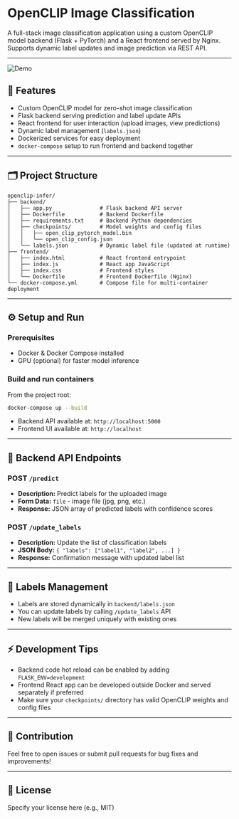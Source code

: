 
# OpenCLIP Image Classification

A full-stack image classification application using a custom OpenCLIP model backend (Flask + PyTorch) and a React frontend served by Nginx. Supports dynamic label updates and image prediction via REST API.

---


![Demo](output.gif)


## 🚀 Features

- Custom OpenCLIP model for zero-shot image classification
- Flask backend serving prediction and label update APIs
- React frontend for user interaction (upload images, view predictions)
- Dynamic label management (`labels.json`)
- Dockerized services for easy deployment
- `docker-compose` setup to run frontend and backend together

---

## 🗂️ Project Structure

```
openclip-infer/
├── backend/
│   ├── app.py               # Flask backend API server
│   ├── Dockerfile           # Backend Dockerfile
│   ├── requirements.txt     # Backend Python dependencies
│   ├── checkpoints/         # Model weights and config files
│   │   ├── open_clip_pytorch_model.bin
│   │   └── open_clip_config.json
│   └── labels.json          # Dynamic label file (updated at runtime)
├── frontend/
│   ├── index.html           # React frontend entrypoint
│   ├── index.js             # React app JavaScript
│   ├── index.css            # Frontend styles
│   └── Dockerfile           # Frontend Dockerfile (Nginx)
└── docker-compose.yml       # Compose file for multi-container deployment
```

---

## ⚙️ Setup and Run

### Prerequisites

- Docker & Docker Compose installed
- GPU (optional) for faster model inference

### Build and run containers

From the project root:

```bash
docker-compose up --build
```

- Backend API available at: `http://localhost:5000`
- Frontend UI available at: `http://localhost`

---

## 🔧 Backend API Endpoints

### POST `/predict`

- **Description:** Predict labels for the uploaded image
- **Form Data:** `file` - image file (jpg, png, etc.)
- **Response:** JSON array of predicted labels with confidence scores

### POST `/update_labels`

- **Description:** Update the list of classification labels
- **JSON Body:** `{ "labels": ["label1", "label2", ...] }`
- **Response:** Confirmation message with updated label list

---

## 📁 Labels Management

- Labels are stored dynamically in `backend/labels.json`
- You can update labels by calling `/update_labels` API
- New labels will be merged uniquely with existing ones

---

## ⚡ Development Tips

- Backend code hot reload can be enabled by adding `FLASK_ENV=development`
- Frontend React app can be developed outside Docker and served separately if preferred
- Make sure your `checkpoints/` directory has valid OpenCLIP weights and config files

---

## 🤝 Contribution

Feel free to open issues or submit pull requests for bug fixes and improvements!

---

## 📄 License

Specify your license here (e.g., MIT)

